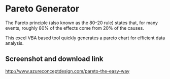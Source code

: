 Pareto Generator
==================

The Pareto principle (also known as the 80–20 rule) states that, for many events, roughly 80% of the effects come from 20% of the causes. 

This excel VBA based tool quickly generates a pareto chart for efficient data analysis.


Screenshot and download link
-----------------------------

http://www.azureconceptdesign.com/pareto-the-easy-way
